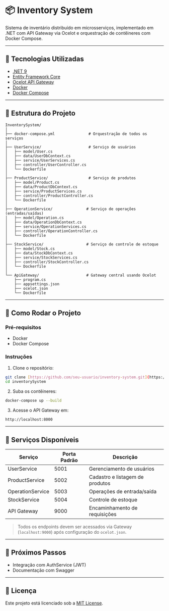 # 📦 Inventory System

Sistema de inventário distribuído em microsserviços, implementado em .NET com API Gateway via Ocelot e orquestração de contêineres com Docker Compose.

---

## 🚀 Tecnologias Utilizadas

- [.NET 9](https://dotnet.microsoft.com/)
- [Entity Framework Core](https://docs.microsoft.com/en-us/ef/core/)
- [Ocelot API Gateway](https://ocelot.readthedocs.io/)
- [Docker](https://www.docker.com/)
- [Docker Compose](https://docs.docker.com/compose/)

---

## 🧱 Estrutura do Projeto

```plaintext
InventorySystem/
│
├── docker-compose.yml               # Orquestração de todos os serviços
│
├── UserService/                     # Serviço de usuários
│   ├── model/User.cs
│   ├── data/UserDbContext.cs
│   ├── service/UserServices.cs
│   ├── controller/UserController.cs
│   └── Dockerfile
│
├── ProductService/                  # Serviço de produtos
│   ├── model/Product.cs
│   ├── data/ProductDbContext.cs
│   ├── service/ProductServices.cs
│   ├── controller/ProductController.cs
│   └── Dockerfile
│
├── OperationService/               # Serviço de operações (entradas/saídas)
│   ├── model/Operation.cs
│   ├── data/OperationDbContext.cs
│   ├── service/OperationServices.cs
│   ├── controller/OperationController.cs
│   └── Dockerfile
│
├── StockService/                   # Serviço de controle de estoque
│   ├── model/Stock.cs
│   ├── data/StockDbContext.cs
│   ├── service/StockServices.cs
│   ├── controller/StockController.cs
│   └── Dockerfile
│
└── ApiGateway/                     # Gateway central usando Ocelot
    ├── program.cs
    ├── appsettings.json
    ├── ocelot.json
    └── Dockerfile
```

---

## 🐳 Como Rodar o Projeto

### Pré-requisitos

- Docker
- Docker Compose

### Instruções

1. Clone o repositório:

```bash
git clone [https://github.com/seu-usuario/inventory-system.git](https://github.com/Jjunior112/inventorySystemMicroservice)
cd inventorySystem
```

2. Suba os contêineres:

```bash
docker-compose up --build
```

3. Acesse o API Gateway em:

```
http://localhost:8000
```

---

## 🔁 Serviços Disponíveis

| Serviço           | Porta Padrão | Descrição                         |
|-------------------|--------------|-----------------------------------|
| UserService       | 5001         | Gerenciamento de usuários         |
| ProductService    | 5002         | Cadastro e listagem de produtos  |
| OperationService  | 5003         | Operações de entrada/saída       |
| StockService      | 5004         | Controle de estoque              |
| API Gateway       | 9000         | Encaminhamento de requisições    |

> Todos os endpoints devem ser acessados via Gateway (`localhost:9000`) após configuração do `ocelot.json`.

---

## 📌 Próximos Passos

- Integração com AuthService (JWT)
- Documentação com Swagger
---

## 📄 Licença

Este projeto está licenciado sob a [MIT License](LICENSE).
